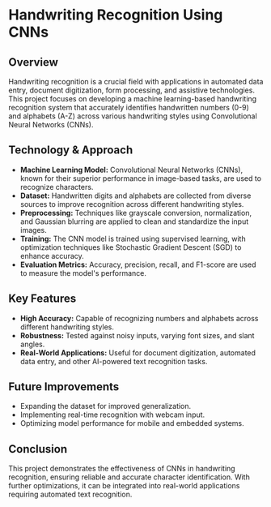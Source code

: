 # Handwriting Recognition Using CNNs

## Overview
Handwriting recognition is a crucial field with applications in automated data entry, document digitization, form processing, and assistive technologies. This project focuses on developing a machine learning-based handwriting recognition system that accurately identifies handwritten numbers (0-9) and alphabets (A-Z) across various handwriting styles using Convolutional Neural Networks (CNNs).

## Technology & Approach
- **Machine Learning Model:** Convolutional Neural Networks (CNNs), known for their superior performance in image-based tasks, are used to recognize characters.
- **Dataset:** Handwritten digits and alphabets are collected from diverse sources to improve recognition across different handwriting styles.
- **Preprocessing:** Techniques like grayscale conversion, normalization, and Gaussian blurring are applied to clean and standardize the input images.
- **Training:** The CNN model is trained using supervised learning, with optimization techniques like Stochastic Gradient Descent (SGD) to enhance accuracy.
- **Evaluation Metrics:** Accuracy, precision, recall, and F1-score are used to measure the model's performance.

## Key Features
- **High Accuracy:** Capable of recognizing numbers and alphabets across different handwriting styles.
- **Robustness:** Tested against noisy inputs, varying font sizes, and slant angles.
- **Real-World Applications:** Useful for document digitization, automated data entry, and other AI-powered text recognition tasks.

## Future Improvements
- Expanding the dataset for improved generalization.
- Implementing real-time recognition with webcam input.
- Optimizing model performance for mobile and embedded systems.

## Conclusion
This project demonstrates the effectiveness of CNNs in handwriting recognition, ensuring reliable and accurate character identification. With further optimizations, it can be integrated into real-world applications requiring automated text recognition.
